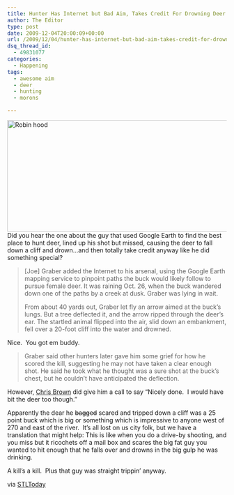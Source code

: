 ```yaml
---
title: Hunter Has Internet but Bad Aim, Takes Credit For Drowning Deer
author: The Editor
type: post
date: 2009-12-04T20:00:09+00:00
url: /2009/12/04/hunter-has-internet-but-bad-aim-takes-credit-for-drowning-dear/
dsq_thread_id:
  - 49831077
categories:
  - Happening
tags:
  - awesome aim
  - deer
  - hunting
  - morons

---
```

[<img class="aligncenter size-full wp-image-2481" title="Robin hood" src="http://punchingkitty.com/wp-content/uploads/2009/12/robin460.jpg" alt="Robin hood" width="600" height="256" srcset="http://media.punchingkitty.com/wordpress/2009/12/robin460.jpg 600w, http://media.punchingkitty.com/wordpress/2009/12/robin460-300x128.jpg 300w" sizes="(max-width: 600px) 100vw, 600px" />][1]Did you hear the one about the guy that used Google Earth to find the best place to hunt deer, lined up his shot but missed, causing the deer to fall down a cliff and drown&#8230;and then totally take credit anyway like he did something special?

> [Joe] Graber added the Internet to his arsenal, using the Google Earth mapping service to pinpoint paths the buck would likely follow to pursue female deer. It was raining Oct. 26, when the buck wandered down one of the paths by a creek at dusk. Graber was lying in wait.
> 
> From about 40 yards out, Graber let fly an arrow aimed at the buck&#8217;s lungs. But a tree deflected it, and the arrow ripped through the deer&#8217;s ear. The startled animal flipped into the air, slid down an embankment, fell over a 20-foot cliff into the water and drowned.

Nice.  You got em buddy.

> Graber said other hunters later gave him some grief for how he scored the kill, suggesting he may not have taken a clear enough shot. He said he took what he thought was a sure shot at the buck&#8217;s chest, but he couldn&#8217;t have anticipated the deflection.

However, <a href="http://www.wwtdd.com/2009/02/rihanna-might-need-plastic-surgery/" target="_blank">Chris Brown</a> did give him a call to say &#8220;Nicely done.  I would have bit the deer too though.&#8221;

Apparently the dear he <span style="text-decoration: line-through;">bagged</span> scared and tripped down a cliff was a 25 point buck which is big or something which is impressive to anyone west of 270 and east of the river.  It&#8217;s all lost on us city folk, but we have a translation that might help: This is like when you do a drive-by shooting, and you miss but it ricochets off a mail box and scares the big fat guy you wanted to hit enough that he falls over and drowns in the big gulp he was drinking.

A kill&#8217;s a kill.  Plus that guy was straight trippin&#8217; anyway.

via <a href="http://www.stltoday.com/stltoday/news/stories.nsf/illinoisnews/story/46FCCE58FFC5CAB58625767B0071CDCA?OpenDocument" target="_blank">STLToday</a>

 [1]: http://punchingkitty.com/wp-content/uploads/2009/12/robin460.jpg